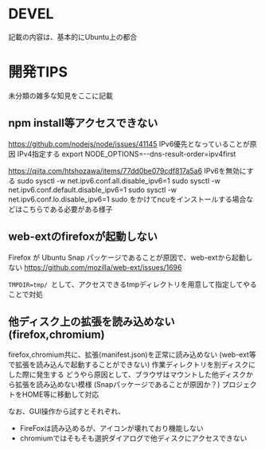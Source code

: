 DEVEL
====

記載の内容は、基本的にUbuntu上の都合

# 開発TIPS
未分類の雑多な知見をここに記載

## npm install等アクセスできない
https://github.com/nodejs/node/issues/41145
IPv6優先となっていることが原因
IPv4指定する
export NODE_OPTIONS=--dns-result-order=ipv4first

https://qiita.com/htshozawa/items/77dd0be079cdf817a5a6
IPv6を無効にする
sudo sysctl -w net.ipv6.conf.all.disable_ipv6=1
sudo sysctl -w net.ipv6.conf.default.disable_ipv6=1
sudo sysctl -w net.ipv6.conf.lo.disable_ipv6=1
sudo をかけてncuをインストールする場合などはこちらである必要がある様子


## web-extのfirefoxが起動しない
Firefox が Ubuntu Snap パッケージであることが原因で、web-extから起動しない
https://github.com/mozilla/web-ext/issues/1696

`TMPDIR=tmp/ `として、アクセスできるtmpディレクトリを用意して指定してやることで対処


## 他ディスク上の拡張を読み込めない(firefox,chromium)
firefox,chromium共に、拡張(manifest.json)を正常に読み込めない
(web-ext等で拡張を読み込んで起動することができない)
作業ディレクトリを別ディスクにした際に発生する
どうやら原因として、ブラウザはマウントした他ディスクから拡張を読み込めない模様
(Snapパッケージであることが原因か？)
プロジェクトをHOME等に移動して対応

なお、GUI操作から試すとそれぞれ、
- FireFoxは読み込めるが、アイコンが壊れており機能しない
- chromiumではそもそも選択ダイアログで他ディスクにアクセスできない
